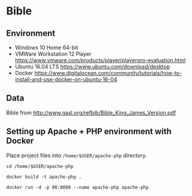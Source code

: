 # Bible


## Environment

* Windows 10 Home 64-bit
* VMWare Workstation 12 Player https://www.vmware.com/products/player/playerpro-evaluation.html
* Ubuntu 16.04 LTS https://www.ubuntu.com/download/desktop
* Docker https://www.digitalocean.com/community/tutorials/how-to-install-and-use-docker-on-ubuntu-16-04


## Data

Bible from http://www.gasl.org/refbib/Bible_King_James_Version.pdf


## Setting up Apache + PHP environment with Docker

Place project files into `/home/$USER/apache-php` directory.

`cd /home/$USER/apache-php`

`docker build -t apache-php .`

`docker run -d -p 80:8080 --name apache-php apache-php`
